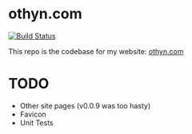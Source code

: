 # othyn.com
[![Build Status](https://semaphoreci.com/api/v1/othyn/othyn-com/branches/master/badge.svg)](https://semaphoreci.com/othyn/othyn-com)

This repo is the codebase for my website: [othyn.com](https://othyn.com)

# TODO
- Other site pages (v0.0.9 was too hasty)
- Favicon
- Unit Tests

